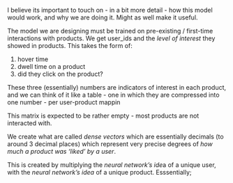 I believe its important to touch on - in a bit more detail - how this model would work, and why we are doing it. Might as well make it useful.

The model we are designing must be trained on pre-existing / first-time interactions with products. We get user_ids and the *level of interest* they showed in products. This takes the form of:

1. hover time
2. dwell time on a product
3. did they click on the product?

These three (essentially) numbers are indicators of interest in each product, and we can think of it like a table - one in which they are compressed into one number - per user-product mappin

This matrix is expected to be rather empty - most products are not interacted with.

We create what are called *dense vectors* which are essentially decimals (to around 3 decimal places) which represent very precise degrees of *how much a product was ‘liked’ by a user*.

This is created by multiplying the *neural network’s ide*a of a unique user, with the *neural network’s idea* of a unique product. Esssentially;
